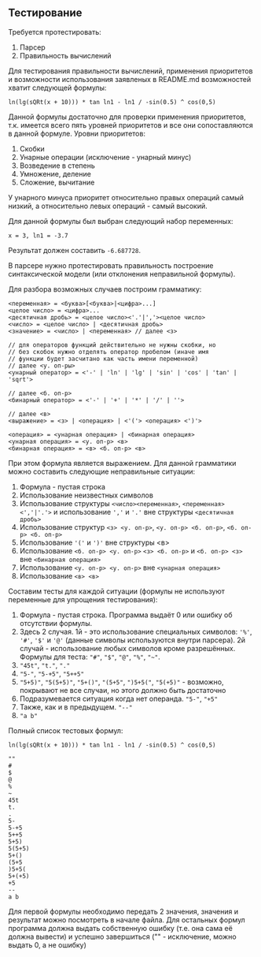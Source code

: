 ## Тестирование

Требуется протестировать:

1. Парсер
2. Правильность вычислений

Для тестирования правильности вычислений, применения приоритетов  и возможности использования заявленых в README.md возможностей хватит следующей формулы: 

	ln(lg(sQRt(x + 10))) * tan ln1 - ln1 / -sin(0.5) ^ cos(0,5)

Данной формулы достаточно для проверки применения приоритетов, т.к. имеется всего пять уровней приоритетов и все они сопоставляются в данной формуле. Уровни приоритетов:

1. Скобки
2. Унарные операции (исключение - унарный минус)
3. Возведение в степень
4. Умножение, деление
5. Сложение, вычитание 

У унарного минуса приоритет относительно правых операций самый низкий, а относительно левых операций - самый высокий.

Для данной формулы был выбран следующий набор переменных:

	x = 3, ln1 = -3.7

Результат должен составить `-6.687728`.

В парсере нужно протестировать правильность построение синтаксической модели (или отклонения неправильной формулы).

Для разбора возможных случаев построим грамматику:

	<переменная> = <буква>[<буква>|<цифра>...]
	<целое число> = <цифра>...
	<десятичная дробь> = <целое число><'.'|','><целое число>
	<число> = <целое число> | <десятичная дробь>
	<значение> = <число> | <переменная> // далее <з>

	// для операторов функций действительно не нужны скобки, но
	// без скобок нужно отделять оператор пробелом (иначе имя
	// функции будет засчитано как часть имени переменной)
	// далее <у. оп-ры>
	<унарный оператор> = <'-' | 'ln' | 'lg' | 'sin' | 'cos' | 'tan' | 'sqrt'>
	
	// далее <б. оп-р>
	<бинарный оператор> = <'-' | '+' | '*' | '/' | ''>

	// далее <в>
	<выражение> = <з> | <операция> | <'('> <операция> <')'>

	<операция> = <унарная операция> | <бинарная операция>
	<унарная операция> = <у. оп-р> <в>
	<бинарная операция> = <в> <б. оп-р> <в>


При этом формула является выражением. Для данной грамматики можно составить следующие неправильные ситуации:

 1. Формула - пустая строка
 2. Использование неизвестных символов
 3. Использование структуры `<число><переменная>`, `<переменная><','|'.'>` и использование `','` и `'.'` вне структуры `<десятичная дробь>`
 4. Использование структур `<з> <у. оп-р>`, `<у. оп-р> <б. оп-р>`, `<б. оп-р> <б. оп-р>`
 5. Использование `'('` и `')'` вне структуры <в>
 6. Использование `<б. оп-р> <у. оп-р>` `<з> <б. оп-р>` и `<б. оп-р> <з>` вне `<бинарная операция>`
 7. Использование `<у. оп-р> <у. оп-р>` вне `<унарная операция>`
 8. Использование `<в> <в>`

Составим тесты для каждой ситуации (формулы не используют переменные для упрощения тестирования):

1. Формула - пустая строка. Программа выдаёт 0 или ошибку об отсутствии формулы.
2. Здесь 2 случая. 1й - это использование специальных символов: `'%'`, `'#'`, `'$'` и `'@'` (данные символы используются внутри парсера). 2й случай - использование любых символов кроме разрешённых. Формулы для теста: `"#"`, `"$"`, `"@"`, `"%"`, `"~"`.
3.  `"45t"`, `"t."`, `"."`
4.  `"5-"`, `"5-+5"`, `"5++5"`
5.  `"5+5)"`, `"5(5+5)"`, `"5+()"`, `"(5+5"`, `")5+5("`, `"5(+5)"` - возможно, покрывают не все случаи, но этого должно быть достаточно
6.  Подразумевается ситуация когда нет операнда. `"5-"`, `"+5"`
7.  Также, как и в предыдущем. `"--"`
8.  `"a b"`

Полный список тестовых формул:

	ln(lg(sQRt(x + 10))) * tan ln1 - ln1 / -sin(0.5) ^ cos(0,5)
	
	""
	#
	$
	@
	%
	~
	45t
	t.
	.
	5-
	5-+5
	5++5
	5+5)
	5(5+5)
	5+()
	(5+5
	)5+5(
	5+(+5)
	+5
	--
	a b

Для первой формулы необходимо передать 2 значения, значения и результат можно посмотреть в начале файла. Для остальных формул программа должна выдать собственную ошибку (т.е. она сама её должна вывести) и успешно завершиться ("" - исключение, можно выдать 0, а не ошибку)